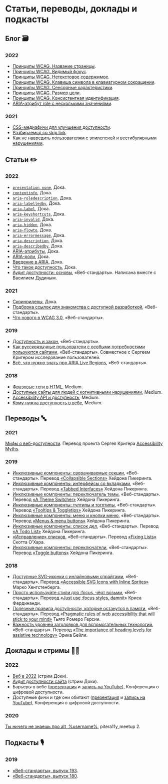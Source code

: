 # Статьи, переводы, доклады и подкасты

## Блог 🗃️

### 2022

- [Принципы WCAG. Название страницы](https://tatiana-fokina-blog.ru/posts/wcag-page-titled/).
- [Принципы WCAG. Видимый фокус](https://tatiana-fokina-blog.ru/posts/wcag-focus-visible/).
- [Принципы WCAG. Нетекстовое содержимое](https://tatiana-fokina-blog.ru/posts/wcag-non-text-content/).
- [Принципы WCAG. Клавиша символа в клавиатурном сокращении](https://tatiana-fokina-blog.ru/posts/wcag-character-key/).
- [Принципы WCAG. Сенсорные характеристики](https://tatiana-fokina-blog.ru/posts/wcag-sensory-characteristics/).
- [Принципы WCAG. Размер цели](https://tatiana-fokina-blog.ru/posts/wcag-target-size/).
- [Принципы WCAG. Консистентная идентификация](https://tatiana-fokina-blog.ru/posts/wcag-consistent-identification/).
- [ARIA-атрибут role с несколькими значениями](https://tatiana-fokina-blog.ru/posts/aria-attribute-role-with-multiple-values/).

### 2021

- [CSS-медиафичи для улучшения доступности](https://tatiana-fokina-blog.ru/posts/css-media-features-for-a11y/).
- [Разбираемся со skip link](https://tatiana-fokina-blog.ru/posts/understanding-a-skip-link/).
- [Как не навредить пользователям с эпилепсией и вестибулярными нарушениями](https://tatiana-fokina-blog.ru/posts/how-to-protect-users-with-epilepsy-and-vd/).

## Статьи ✏️

### 2022

- [`presentation`, `none`](https://doka.guide/a11y/role-presentation-none/), Дока.
- [`contentinfo`](https://doka.guide/a11y/role-contentinfo/), Дока.
- [`aria-roledescription`](https://doka.guide/a11y/aria-roledescription/), Дока.
- [`aria-labelledby`](https://doka.guide/a11y/aria-labelledby/), Дока.
- [`aria-label`](https://doka.guide/a11y/aria-label/), Дока.
- [`aria-keyshortcuts`](https://doka.guide/a11y/aria-keyshortcuts/), Дока.
- [`aria-invalid`](https://doka.guide/a11y/aria-invalid/), Дока.
- [`aria-hidden`](https://doka.guide/a11y/aria-hidden/), Дока.
- [`aria-flowto`](https://doka.guide/a11y/aria-flowto/), Дока.
- [`aria-errormessage`](https://doka.guide/a11y/aria-errormessage/), Дока.
- [`aria-description`](https://doka.guide/a11y/aria-description/), Дока.
- [`aria-describedby`](https://doka.guide/a11y/aria-describedby/), Дока.
- [ARIA-атрибуты](https://doka.guide/a11y/aria-attrs/), Дока.
- [ARIA-роли](https://doka.guide/a11y/aria-roles/), Дока.
- [Введение в ARIA](https://doka.guide/a11y/aria-intro/), Дока.
- [Что такое доступность](https://doka.guide/a11y/chto-takoe-a11y/), Дока.
- [Аудит доступности: основы](https://web-standards.ru/articles/a11y-audit-basics/), «Веб-стандарты». Написана вместе с Василием Дудиным.

### 2021

- [Скринридеры](https://doka.guide/html/screenreaders/), Дока.
- [Подборка ссылок для знакомства с доступной разработкой](https://web-standards.ru/articles/a11y-links/), «Веб-стандарты».
- [Что нового в WCAG 3.0](https://web-standards.ru/articles/wcag3-changes/), «Веб-стандарты».

### 2019

- [Доступность и закон](https://web-standards.ru/articles/a11y-and-law/), «Веб-стандарты».
- [Как русскоязычные пользователи с особыми потребностями пользуются сайтами](https://web-standards.ru/articles/a11y-poll-2019/), «Веб-стандарты». Совместное с Сергеем Кригером исследование пользователей.
- [Всё, что нужно знать про ARIA Live Regions](https://web-standards.ru/articles/aria-live-regions/), «Веб-стандарты».

### 2018

- [Фразовые теги в HTML](https://medium.com/@fokinatatiana/%D1%84%D1%80%D0%B0%D0%B7%D0%BE%D0%B2%D1%8B%D0%B5-%D1%82%D0%B5%D0%B3%D0%B8-%D0%B2-html-1b71f0b047), Medium.
- [Доступные сайты для людей с когнитивными нарушениями](https://medium.com/@fokinatatiana/%D0%B4%D0%BE%D1%81%D1%82%D1%83%D0%BF%D0%BD%D1%8B%D0%B5-%D1%81%D0%B0%D0%B9%D1%82%D1%8B-%D0%B4%D0%BB%D1%8F-%D0%BB%D1%8E%D0%B4%D0%B5%D0%B9-%D1%81-%D0%BA%D0%BE%D0%B3%D0%BD%D0%B8%D1%82%D0%B8%D0%B2%D0%BD%D1%8B%D0%BC%D0%B8-%D0%BD%D0%B0%D1%80%D1%83%D1%88%D0%B5%D0%BD%D0%B8%D1%8F%D0%BC%D0%B8-791e64974420), Medium.
- [Accessibility API и доступность](https://medium.com/@fokinatatiana/accessibility-api-%D0%B8-%D0%B4%D0%BE%D1%81%D1%82%D1%83%D0%BF%D0%BD%D0%BE%D1%81%D1%82%D1%8C-5a0a93931397), Medium.
- [Кому нужна доступность в вебе](https://medium.com/@fokinatatiana/%D0%BA%D0%BE%D0%BC%D1%83-%D0%BD%D1%83%D0%B6%D0%BD%D0%B0-%D0%B4%D0%BE%D1%81%D1%82%D1%83%D0%BF%D0%BD%D0%BE%D1%81%D1%82%D1%8C-%D0%B2-%D0%B2%D0%B5%D0%B1%D0%B5-6a86dc3e532f), Medium.

## Переводы 🔤

### 2021

[Мифы о веб-доступности](https://a11ymyths.com/ru/). Перевод проекта Сергея Кригера [Accessibility Myths](https://a11ymyths.com).

### 2019

- [Инклюзивные компоненты: сворачиваемые секции](https://web-standards.ru/articles/collapsible-sections/), «Веб-стандарты». Перевод [«Collapsible Sections»](https://inclusive-components.design/collapsible-sections/) Хейдона Пикеринга.
- [Инклюзивные компоненты: интерфейсы со вкладками](https://web-standards.ru/articles/tabbed-interfaces/), «Веб-стандарты». Перевод [«Tabbed Interfaces»](https://inclusive-components.design/tabbed-interfaces/) Хейдона Пикеринга.
- [Инклюзивные компоненты: переключатель темы](https://web-standards.ru/articles/theme-switcher/), «Веб-стандарты». Перевод [«A Theme Switcher»](https://inclusive-components.design/a-theme-switcher/) Хейдона Пикеринга.
- [Инклюзивные компоненты: тултипы и тоглтипы](https://web-standards.ru/articles/tooltips-toggletips/), «Веб-стандарты». Перевод [«Tooltips & Toggletips»](https://inclusive-components.design/tooltips-toggletips/) Хейдона Пикеринга.
- [Инклюзивные компоненты: меню и кнопки меню](https://web-standards.ru/articles/menu-buttons/), «Веб-стандарты». Перевод [«Menus & menu buttons»](https://inclusive-components.design/menus-menu-buttons/) Хейдона Пикеринга.
- [Инклюзивные компоненты: список дел](https://web-standards.ru/articles/a-todo-list/), «Веб-стандарты». Перевод [«A Todo List»](https://inclusive-components.design/a-todo-list/) Хейдона Пикеринга.
- [«Исправление» списков](https://web-standards.ru/articles/fixing-lists/), «Веб-стандарты». Перевод [«Fixing Lists»](https://www.scottohara.me/blog/2019/01/12/lists-and-safari.html) Скотта О’Хара.
- [Инклюзивные компоненты: переключатели](https://web-standards.ru/articles/toggle-buttons/), «Веб-стандарты». Перевод [«Toggle buttons»](https://inclusive-components.design/toggle-button/) Хейдона Пикеринга.

### 2018

- [Доступные SVG-иконки с инлайновыми спрайтами](https://web-standards.ru/articles/accessible-svg-icons/), «Веб-стандарты». Перевод [«Accessible SVG Icons with Inline Sprites»](https://www.24a11y.com/2018/accessible-svg-icons-with-inline-sprites/) Марко Хенгстенберга.
- [Просто используйте стили для :focus, чёрт возьми](https://web-standards.ru/articles/just-use-focus/), «Веб-стандарты». Перевод [«Just use :focus styles, damnit»](https://gomakethings.com/just-use-focus-styles-damnit/) Криса Фердинанди.
- [Полезные правила доступности, которые останутся в памяти](https://web-standards.ru/articles/pragmatic-a11y-rules/), «Веб-стандарты». Перевод [«Pragmatic rules of web accessibility that will stick to your mind»](https://medium.com/free-code-camp/pragmatic-rules-of-web-accessibility-that-will-stick-to-your-mind-9d3eb85a1a28) Тьяго Ромеро Герсии.
- [Важность уровней заголовков для вспомогательных технологий](https://web-standards.ru/articles/heading-levels/), «Веб-стандарты». Перевод [«The importance of heading levels for assistive technology»](https://webdesign.tutsplus.com/articles/the-importance-of-heading-levels-for-assistive-technology--cms-31753) Эрика Бейли.

## Доклады и стримы 👩‍🎤

### 2022

- [Веб в 2022](https://youtu.be/ZY-2VzzkmJg) (стрим Доки).
- [Аудит доступности сайта](https://youtu.be/NaO57Py3JK4) (стрим Доки).
- Барьеры в вебе ([презентация](https://tatianafokina.github.io/talks/web-barriers/) и [запись на YouTube](https://youtu.be/-KLa5UBpK6o)), Конференция о цифровой доступности.
- Доступные фичи и где они обитают ([презентация](https://docs.google.com/presentation/d/1yy_CoFHCSts4_bSJXofXT2rCSSfSR6T9NiLM02V_6_s/edit?usp=sharing) и [запись на YouTube](https://youtu.be/s8JwoE91xcA)), Конференция о цифровой доступности.

### 2020

[Ты ничего не знаешь про alt, %username%](https://youtu.be/bEj3qur8vjU), pitera11y_meetup 2.

## Подкасты 🎙️

### 2019

- [«Веб-стандарты», выпуск 193](https://web-standards.ru/podcast/193/).
- [«Веб-стандарты», выпуск 180](https://web-standards.ru/podcast/180/).
